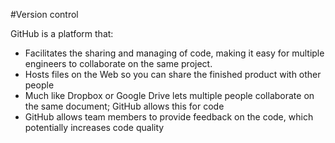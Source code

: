 #Version control

GitHub is a platform that:
* Facilitates the sharing and managing of code, making it easy for multiple engineers to collaborate on the same project.
* Hosts files on the Web so you can share the finished product with other people
* Much like Dropbox or Google Drive lets multiple people collaborate on the same document; GitHub allows this for code
* GitHub allows team members to provide feedback on the code, which potentially increases code quality
